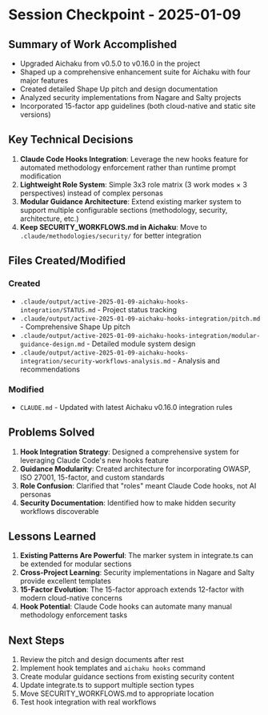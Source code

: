 # Session Checkpoint - 2025-01-09

## Summary of Work Accomplished

- Upgraded Aichaku from v0.5.0 to v0.16.0 in the project
- Shaped up a comprehensive enhancement suite for Aichaku with four major features
- Created detailed Shape Up pitch and design documentation
- Analyzed security implementations from Nagare and Salty projects
- Incorporated 15-factor app guidelines (both cloud-native and static site versions)

## Key Technical Decisions

1. **Claude Code Hooks Integration**: Leverage the new hooks feature for automated methodology enforcement rather than
   runtime prompt modification
2. **Lightweight Role System**: Simple 3x3 role matrix (3 work modes × 3 perspectives) instead of complex personas
3. **Modular Guidance Architecture**: Extend existing marker system to support multiple configurable sections
   (methodology, security, architecture, etc.)
4. **Keep SECURITY_WORKFLOWS.md in Aichaku**: Move to `.claude/methodologies/security/` for better integration

## Files Created/Modified

### Created

- `.claude/output/active-2025-01-09-aichaku-hooks-integration/STATUS.md` - Project status tracking
- `.claude/output/active-2025-01-09-aichaku-hooks-integration/pitch.md` - Comprehensive Shape Up pitch
- `.claude/output/active-2025-01-09-aichaku-hooks-integration/modular-guidance-design.md` - Detailed module system
  design
- `.claude/output/active-2025-01-09-aichaku-hooks-integration/security-workflows-analysis.md` - Analysis and
  recommendations

### Modified

- `CLAUDE.md` - Updated with latest Aichaku v0.16.0 integration rules

## Problems Solved

1. **Hook Integration Strategy**: Designed a comprehensive system for leveraging Claude Code's new hooks feature
2. **Guidance Modularity**: Created architecture for incorporating OWASP, ISO 27001, 15-factor, and custom standards
3. **Role Confusion**: Clarified that "roles" meant Claude Code hooks, not AI personas
4. **Security Documentation**: Identified how to make hidden security workflows discoverable

## Lessons Learned

1. **Existing Patterns Are Powerful**: The marker system in integrate.ts can be extended for modular sections
2. **Cross-Project Learning**: Security implementations in Nagare and Salty provide excellent templates
3. **15-Factor Evolution**: The 15-factor approach extends 12-factor with modern cloud-native concerns
4. **Hook Potential**: Claude Code hooks can automate many manual methodology enforcement tasks

## Next Steps

1. Review the pitch and design documents after rest
2. Implement hook templates and `aichaku hooks` command
3. Create modular guidance sections from existing security content
4. Update integrate.ts to support multiple section types
5. Move SECURITY_WORKFLOWS.md to appropriate location
6. Test hook integration with real workflows
